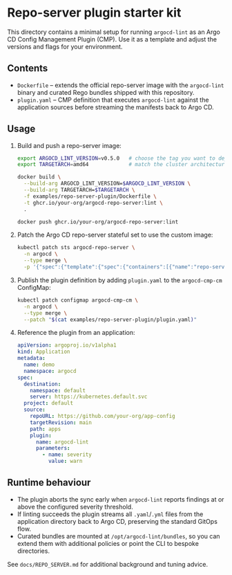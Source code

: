 # Repo-server plugin starter kit

This directory contains a minimal setup for running `argocd-lint` as an Argo CD
Config Management Plugin (CMP). Use it as a template and adjust the versions and
flags for your environment.

## Contents

- `Dockerfile` – extends the official repo-server image with the `argocd-lint`
  binary and curated Rego bundles shipped with this repository.
- `plugin.yaml` – CMP definition that executes `argocd-lint` against the
  application sources before streaming the manifests back to Argo CD.

## Usage

1. Build and push a repo-server image:

   ```bash
   export ARGOCD_LINT_VERSION=v0.5.0   # choose the tag you want to deploy
   export TARGETARCH=amd64             # match the cluster architecture

   docker build \
     --build-arg ARGOCD_LINT_VERSION=$ARGOCD_LINT_VERSION \
     --build-arg TARGETARCH=$TARGETARCH \
     -f examples/repo-server-plugin/Dockerfile \
     -t ghcr.io/your-org/argocd-repo-server:lint \
     .

   docker push ghcr.io/your-org/argocd-repo-server:lint
   ```

2. Patch the Argo CD repo-server stateful set to use the custom image:

   ```bash
   kubectl patch sts argocd-repo-server \
     -n argocd \
     --type merge \
     -p '{"spec":{"template":{"spec":{"containers":[{"name":"repo-server","image":"ghcr.io/your-org/argocd-repo-server:lint"}]}}}}'
   ```

3. Publish the plugin definition by adding `plugin.yaml` to the `argocd-cmp-cm`
   ConfigMap:

   ```bash
   kubectl patch configmap argocd-cmp-cm \
     -n argocd \
     --type merge \
     --patch "$(cat examples/repo-server-plugin/plugin.yaml)"
   ```

4. Reference the plugin from an application:

   ```yaml
   apiVersion: argoproj.io/v1alpha1
   kind: Application
   metadata:
     name: demo
     namespace: argocd
   spec:
     destination:
       namespace: default
       server: https://kubernetes.default.svc
     project: default
     source:
       repoURL: https://github.com/your-org/app-config
       targetRevision: main
       path: apps
       plugin:
         name: argocd-lint
         parameters:
           - name: severity
             value: warn
   ```

## Runtime behaviour

- The plugin aborts the sync early when `argocd-lint` reports findings at or
  above the configured severity threshold.
- If linting succeeds the plugin streams all `.yaml`/`.yml` files from the
  application directory back to Argo CD, preserving the standard GitOps flow.
- Curated bundles are mounted at `/opt/argocd-lint/bundles`, so you can extend
  them with additional policies or point the CLI to bespoke directories.

See `docs/REPO_SERVER.md` for additional background and tuning advice.
